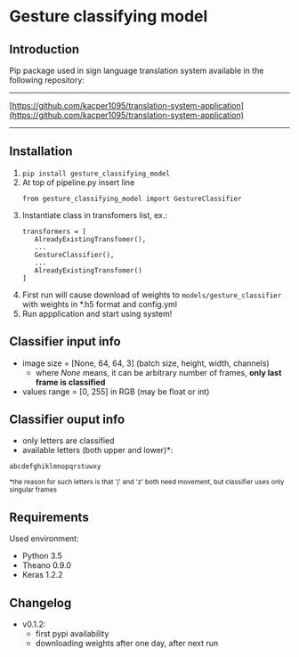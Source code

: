 # Gesture classifying model
## Introduction
Pip package used in sign language translation system available in the following repository:
***
[https://github.com/kacper1095/translation-system-application](https://github.com/kacper1095/translation-system-application)
***

## Installation

1. `pip install gesture_classifying_model`
2. At top of pipeline.py insert line 
    ```angular2html
    from gesture_classifying_model import GestureClassifier
    ```
3. Instantiate class in transfomers list, ex.:
    ```angular2html
    transformers = [
       AlreadyExistingTransfomer(),
       ...
       GestureClassifier(),
       ...
       AlreadyExistingTransfomer()
    ]
    ```
4. First run will cause download of weights to `models/gesture_classifier` with weights in *.h5 format and config.yml
5. Run appplication and start using system!

## Classifier input info
* image size = [None, 64, 64, 3] (batch size, height, width, channels)
    - where *None* means, it can be arbitrary number of frames, **only last frame is classified**
* values range = [0, 255] in RGB (may be float or int)

## Classifier ouput info
* only letters are classified
* available letters (both upper and lower)*:
```angular2html
abcdefghiklmnopqrstuwxy
```
<small>*the reason for such letters is that 'j' and 'z' both need movement, but classifier uses only singular frames</small>


## Requirements
Used environment:
* Python 3.5
* Theano 0.9.0
* Keras 1.2.2

## Changelog
* v0.1.2:
    - first pypi availability
     - downloading weights after one day, after next run
